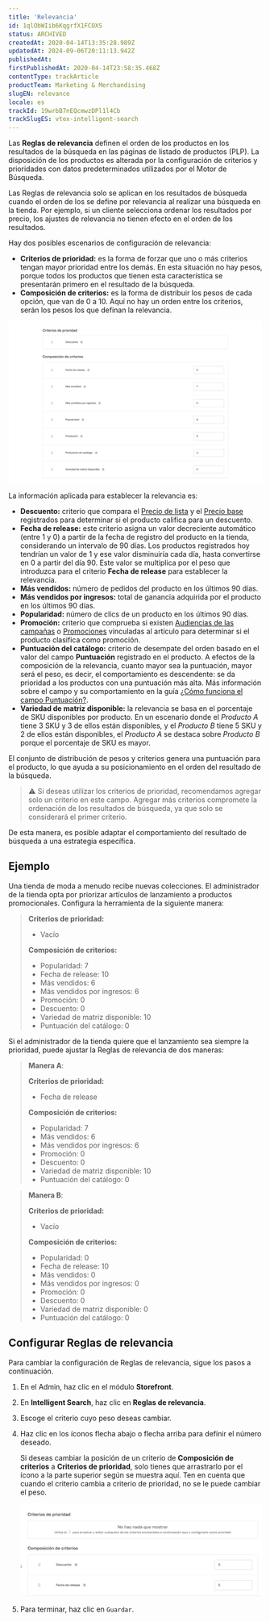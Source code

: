 ```yaml
---
title: 'Relevancia'
id: 1qlObWIib6KqgrfX1FCOXS
status: ARCHIVED
createdAt: 2020-04-14T13:35:28.989Z
updatedAt: 2024-09-06T20:11:13.942Z
publishedAt: 
firstPublishedAt: 2020-04-14T23:58:35.468Z
contentType: trackArticle
productTeam: Marketing & Merchandising
slugEN: relevance
locale: es
trackId: 19wrbB7nEQcmwzDPl1l4Cb
trackSlugES: vtex-intelligent-search
---
```


Las **Reglas de relevancia** definen el orden de los productos en los resultados de la búsqueda en las páginas de listado de productos (PLP). La disposición de los productos es alterada por la configuración de criterios y prioridades con datos predeterminados utilizados por el Motor de Búsqueda.

Las Reglas de relevancia solo se aplican en los resultados de búsqueda cuando el orden de los se define por relevancia al realizar una búsqueda en la tienda. Por ejemplo, si un cliente selecciona ordenar los resultados por precio, los ajustes de relevancia no tienen efecto en el orden de los resultados.

Hay dos posibles escenarios de configuración de relevancia:

- **Criterios de prioridad:** es la forma de forzar que uno o más criterios tengan mayor prioridad entre los demás. En esta situación no hay pesos, porque todos los productos que tienen esta característica se presentarán primero en el resultado de la búsqueda.
- **Composición de criterios:** es la forma de distribuir los pesos de cada opción, que van de 0 a 10. Aquí no hay un orden entre los criterios, serán los pesos los que definan la relevancia.

![criterios-es](https://raw.githubusercontent.com/vtexdocs/help-center-content/refs/heads/main/docs/es/tracks/vtex-intelligent-search/relevancia_1.png)

La información aplicada para establecer la relevancia es:

- **Descuento:** criterio que compara el [Precio de lista](https://help.vtex.com/es/tracks/precos-101--6f8pwCns3PJHqMvQSugNfP/3XcXp0r5WrJvogB8KIX4Kx#precio-de-lista) y el [Precio base](https://help.vtex.com/es/tracks/precos-101--6f8pwCns3PJHqMvQSugNfP/3XcXp0r5WrJvogB8KIX4Kx#definicion) registrados para determinar si el producto califica para un descuento.
- **Fecha de release:** este criterio asigna un valor decreciente automático (entre 1 y 0) a partir de la fecha de registro del producto en la tienda, considerando un intervalo de 90 días. Los productos registrados hoy tendrían un valor de 1 y ese valor disminuiría cada día, hasta convertirse en 0 a partir del día 90. Este valor se multiplica por el peso que introduzca para el criterio **Fecha de release** para establecer la relevancia.
- **Más vendidos:** número de pedidos del producto en los últimos 90 días.
- **Más vendidos por ingresos:** total de ganancia adquirida por el producto en los últimos 90 días.
- **Popularidad:** número de clics de un producto en los últimos 90 días.
- **Promoción:** criterio que comprueba si existen [Audiencias de las campañas](https://help.vtex.com/es/tutorial/overview-2--tutorials_326#audiencia-de-campanas) o [Promociones](https://help.vtex.com/es/tracks/promocoes--6asfF1vFYiZgTQtOzwJchR/2a2D0K85Ahvs4hLnL3Ag7N) vinculadas al artículo para determinar si el producto clasifica como promoción.
- **Puntuación del catálogo:** criterio de desempate del orden basado en el valor del campo **Puntuación** registrado en el producto. A efectos de la composición de la relevancia, cuanto mayor sea la puntuación, mayor será el peso, es decir, el comportamiento es descendente: se da prioridad a los productos con una puntuación más alta. Más información sobre el campo y su comportamiento en la guía [¿Cómo funciona el campo Puntuación?](https://help.vtex.com/es/tutorial/como-funciona-el-campo-puntuacion--1BUZC0mBYEEIUgeQYAKcae).
- **Variedad de matriz disponible:** la relevancia se basa en el porcentaje de SKU disponibles por producto. En un escenario donde el _Producto A_ tiene 3 SKU y 3 de ellos están disponibles, y el _Producto B_ tiene 5 SKU y 2 de ellos están disponibles, el _Producto A_ se destaca sobre _Producto B_ porque el porcentaje de SKU es mayor.

El conjunto de distribución de pesos y criterios genera una puntuación para el producto, lo que ayuda a su posicionamiento en el orden del resultado de la búsqueda.

>⚠️ Si deseas utilizar los criterios de prioridad, recomendamos agregar solo un criterio en este campo. Agregar más criterios compromete la ordenación de los resultados de búsqueda, ya que solo se considerará el primer criterio.

De esta manera, es posible adaptar el comportamiento del resultado de búsqueda a una estrategia específica.

## Ejemplo

Una tienda de moda a menudo recibe nuevas colecciones. El administrador de la tienda opta por priorizar artículos de lanzamiento a productos promocionales. Configura la herramienta de la siguiente manera:

> **Criterios de prioridad:**
> 
> - Vacío
> 
> **Composición de criterios:**
> 
> - Popularidad: 7
> - Fecha de release: 10
> - Más vendidos: 6
> - Más vendidos por ingresos: 6
> - Promoción: 0
> - Descuento: 0
> - Variedad de matriz disponible: 10
> - Puntuación del catálogo: 0 

Si el administrador de la tienda quiere que el lanzamiento sea siempre la prioridad, puede ajustar la Reglas de relevancia de dos maneras:

> **Manera A**:
> 
> **Criterios de prioridad:**
> 
> - Fecha de release
> 
> **Composición de criterios:**
> 
> - Popularidad: 7
> - Más vendidos: 6
> - Más vendidos por ingresos: 6
> - Promoción: 0
> - Descuento: 0
> - Variedad de matriz disponible: 10
> - Puntuación del catálogo: 0

> **Manera B**:
> 
> **Criterios de prioridad:**
> 
> - Vacío
> 
> **Composición de criterios:**
> 
> - Popularidad: 0
> - Fecha de release: 10
> - Más vendidos: 0
> - Más vendidos por ingresos: 0
> - Promoción: 0
> - Descuento: 0
> - Variedad de matriz disponible: 0
> - Puntuación del catálogo: 0

## Configurar Reglas de relevancia

Para cambiar la configuración de Reglas de relevancia, sigue los pasos a continuación.

1. En el Admin, haz clic en el módulo **Storefront**.
2. En **Intelligent Search**, haz clic en **Reglas de relevancia**.
3. Escoge el criterio cuyo peso deseas cambiar.
4. Haz clic en los íconos flecha abajo <i class="fas fa-chevron-down"></i> o flecha arriba <i class="fas fa-chevron-up"></i> para definir el número deseado.

   Si deseas cambiar la posición de un criterio de **Composición de criterios** a **Criterios de prioridad**, solo tienes que arrastrarlo por el ícono <i class="fas fa-grip-vertical"></i> a la parte superior según se muestra aquí. Ten en cuenta que cuando el criterio cambia a criterio de prioridad, no se le puede cambiar el peso.

   ![criterios-prioritarios-es](https://raw.githubusercontent.com/vtexdocs/help-center-content/refs/heads/main/docs/es/tracks/vtex-intelligent-search/relevancia_2.gif)
5. Para terminar, haz clic en  `Guardar`.
